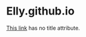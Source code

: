 # Elly.github.io
<p><a href=" https://elly520.github.io/Elly.github.io/">This link</a> has no
title attribute.</p>
